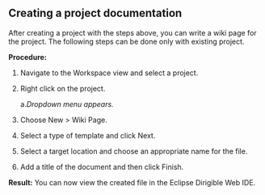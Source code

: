 ## Creating a project documentation

After creating a project with the steps above, you can write a wiki page for the project.
The following steps can be done only with existing project.

**Procedure:**
1.	Navigate to the Workspace view and select a project.

2.	Right click on the project.

	а.*Dropdown menu appears.*

3.	Choose New > Wiki Page.

4.	Select a type of template and click Next.

5.	Select a target location and choose an appropriate name for the file.

6.	Add a title of the document and then click Finish.

**Result:**
You can now view the created file in the Eclipse Dirigible Web IDE.